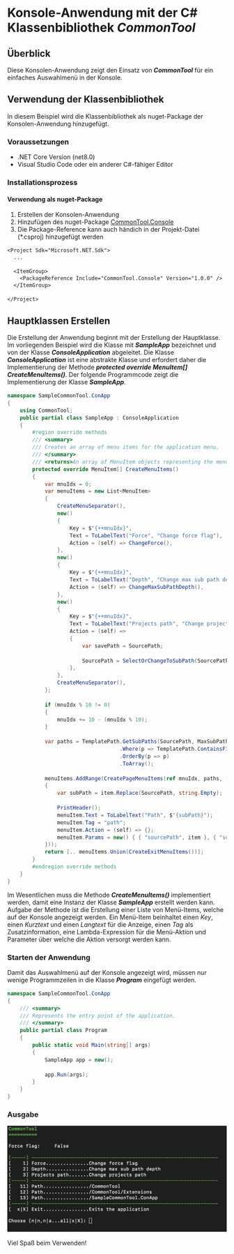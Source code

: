 # Konsole-Anwendung mit der C# Klassenbibliothek *CommonTool*

## Überblick

Diese Konsolen-Anwendung zeigt den Einsatz von ***CommonTool*** für ein einfaches Auswahlmenü in der Konsole.

## Verwendung der Klassenbibliothek

In diesem Beispiel wird die Klassenbibliothek als nuget-Package der Konsolen-Anwendung hinzugefügt.

### Voraussetzungen

- .NET Core Version (net8.0)
- Visual Studio Code oder ein anderer C#-fähiger Editor

### Installationsprozess

#### Verwendung als nuget-Package

1. Erstellen der Konsolen-Anwendung
2. Hinzufügen des nuget-Package [CommonTool.Console](https://www.nuget.org/packages/CommonTool.Console/)
3. Die Package-Reference kann auch händich in der Projekt-Datei (*.csproj) hinzugefügt werden

```code
<Project Sdk="Microsoft.NET.Sdk">
  ...

  <ItemGroup>
    <PackageReference Include="CommonTool.Console" Version="1.0.0" />
  </ItemGroup>

</Project>
```

## Hauptklassen Erstellen

Die Erstellung der Anwendung beginnt mit der Erstellung der Hauptklasse. Im vorliegenden Beispiel wird die Klasse mit ***SampleApp*** bezeichnet und von der Klasse ***ConsoleApplication*** abgeleitet. Die Klasse ***ConsoleApplication*** ist eine abstrakte Klasse und erfordert daher die Implementierung der Methode ***protected override MenuItem[] CreateMenuItems()***. Der folgende Programmcode zeigt die Implementierung der Klasse ***SampleApp***.

```csharp
namespace SampleCommonTool.ConApp
{
    using CommonTool;
    public partial class SampleApp : ConsoleApplication
    {
        #region override methods
        /// <summary>
        /// Creates an array of menu items for the application menu.
        /// </summary>
        /// <returns>An array of MenuItem objects representing the menu items.</returns>
        protected override MenuItem[] CreateMenuItems()
        {
            var mnuIdx = 0;
            var menuItems = new List<MenuItem>
            {
                CreateMenuSeparator(),
                new()
                {
                    Key = $"{++mnuIdx}",
                    Text = ToLabelText("Force", "Change force flag"),
                    Action = (self) => ChangeForce(),
                },
                new()
                {
                    Key = $"{++mnuIdx}",
                    Text = ToLabelText("Depth", "Change max sub path depth"),
                    Action = (self) => ChangeMaxSubPathDepth(),
                },
                new()
                {
                    Key = $"{++mnuIdx}",
                    Text = ToLabelText("Projects path", "Change projects path"),
                    Action = (self) =>
                    {
                        var savePath = SourcePath;

                        SourcePath = SelectOrChangeToSubPath(SourcePath, MaxSubPathDepth, [ SourcePath ]);
                    },
                },
                CreateMenuSeparator(),
            };

            if (mnuIdx % 10 != 0)
            {
                mnuIdx += 10 - (mnuIdx % 10);
            }

            var paths = TemplatePath.GetSubPaths(SourcePath, MaxSubPathDepth + 1)
                                    .Where(p => TemplatePath.ContainsFiles(p, "*.cs"))
                                    .OrderBy(p => p)
                                    .ToArray();

            menuItems.AddRange(CreatePageMenuItems(ref mnuIdx, paths, (item, menuItem) =>
            {
                var subPath = item.Replace(SourcePath, string.Empty);

                PrintHeader();
                menuItem.Text = ToLabelText("Path", $"{subPath}");
                menuItem.Tag = "path";
                menuItem.Action = (self) => {};
                menuItem.Params = new() { { "sourcePath", item }, { "subPath", subPath } };
            }));
            return [.. menuItems.Union(CreateExitMenuItems())];
        }
        #endregion override methods
    }
}
```

Im Wesentlichen muss die Methode ***CreateMenuItems()*** implementiert werden, damit eine Instanz der Klasse ***SampleApp*** erstellt werden kann. Aufgabe der Methode ist die Erstellung einer Liste von Menü-Items, welche auf der Konsole angezeigt werden. Ein Menü-Item beinhaltet einen *Key*, einen *Kurztext* und einen *Langtext* für die Anzeige, einen *Tag* als Zusatzinformation, eine Lambda-Expression für die Menü-Aktion und Parameter über welche die Aktion versorgt werden kann.

### Starten der Anwendung

Damit das Auswahlmenü auf der Konsole angezeigt wird, müssen nur wenige Programmzeilen in die Klasse ***Program*** eingefügt werden.

```csharp
namespace SampleCommonTool.ConApp
{
    /// <summary>
    /// Represents the entry point of the application.
    /// </summary>
    public partial class Program
    {
        public static void Main(string[] args)
        {
            SampleApp app = new();

            app.Run(args);
        }
    }
}
```

### Ausgabe

![Konsole](Konsole.png)

Viel Spaß beim Verwenden!
